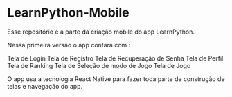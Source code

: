 # LearnPython-Mobile
Esse repositório é a parte da criação mobile do app LearnPython.

 Nessa primeira versão o app contará com :

 Tela de Login
 Tela de Registro
 Tela de Recuperação de Senha
 Tela de Perfil
 Tela de Ranking
 Tela de Seleção de modo de Jogo
 Tela de Jogo


 O app usa a tecnologia React Native para fazer toda parte de construção de telas
 e navegação do app. 



